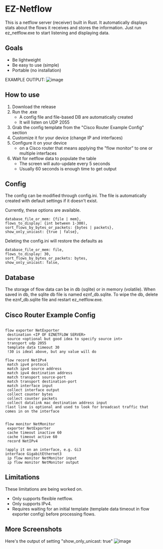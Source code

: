 # EZ-Netflow
This is a netflow server (receiver) built in Rust. It automatically displays stats about the flows it receives and stores the information.  Just run ez_netflow.exe to start listening and displaying data.

## Goals
- Be lightweight
- Be easy to use (simple)
- Portable (no installation)
  
EXAMPLE OUTPUT:
![image](https://github.com/user-attachments/assets/710f831e-ebd5-40a0-9fc7-cecce6049ff7)


## How to use
1. Download the release
2. Run the .exe
   - A config file and file-based DB are automatically created
   - It will listen on UDP 2055
3. Grab the config template from the "Cisco Router Example Config" section
4. Customize it for your device (change IP and interfaces)
5. Configure it on your device
   - on a Cisco router that means applying the "flow monitor" to one or multiple interfaces
6. Wait for netflow data to populate the table
   - The screen will auto-update every 5 seconds
   - Usually 60 seconds is enough time to get output


## Config
The config can be modified through config.ini. The file is automatically created with default settings if it doesn't exist.

Currently, these options are available.
```
database_file_or_mem: {file | mem},
flows_to_display: {int between 1-300),
sort_flows_by_bytes_or_packets: {bytes | packets},
show_only_unicast: {true | false},
```
Deleting the config.ini will restore the defaults as 
```
database_file_or_mem: file,
flows_to_display: 30,
sort_flows_by_bytes_or_packets: bytes,
show_only_unicast: false,
```

## Database

The storage of flow data can be in db (sqlite) or in memory (volatile). When saved in db, the sqlite db file is named eznf_db.sqlite. To wipe the db, delete the eznf_db.sqlite file and restart ez_netflow.exe.

## Cisco Router Example Config
```

flow exporter NetExporter
 destination <IP OF EZNETFLOW SERVER>
 source <optional but good idea to specify source int>
 transport udp 2055
 template data timeout 30
 !30 is ideal above, but any value will do

flow record NetIPv4
 match ipv4 protocol
 match ipv4 source address
 match ipv4 destination address
 match transport source-port
 match transport destination-port
 match interface input
 collect interface output
 collect counter bytes
 collect counter packets
 collect datalink mac destination address input
!last line is optional and used to look for broadcast traffic that comes in on the interface


flow monitor NetMonitor
 exporter NetExporter
 cache timeout inactive 60
 cache timeout active 60
 record NetIPv4

!apply it on an interface, e.g. Gi3
interface GigabitEthernet3
 ip flow monitor NetMonitor input
 ip flow monitor NetMonitor output

```

## Limitations
These limitations are being worked on.
- Only supports flexible netflow.
- Only supports IPv4.
- Requires waiting for an initial template (template data timeout in flow exporter config) before processing flows.


## More Screenshots
Here's the output of setting "show_only_unicast: true"
![image](https://github.com/user-attachments/assets/3c87d5b7-de2b-476f-8c4f-ff5ba02c8c1b)

